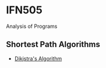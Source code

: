 # IFN505
Analysis of Programs

## Shortest Path Algorithms
* [Dikjstra's Algorithm](https://www.youtube.com/watch?v=WN3Rb9wVYDY)
